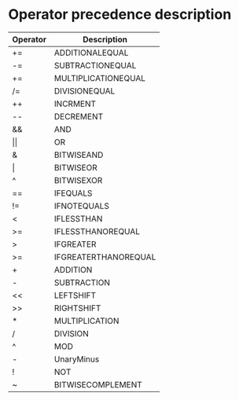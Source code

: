# Operator precedence description
| Operator | Description          |
|----------|----------------------|
| +=       | ADDITIONALEQUAL      |
| -=       | SUBTRACTIONEQUAL     |
| +=       | MULTIPLICATIONEQUAL  |
| /=       | DIVISIONEQUAL        |
| ++       | INCRMENT             |
| --       | DECREMENT            |
| &&       | AND                  |
| \|\|     | OR                   |
| &        | BITWISEAND           |
| \|       | BITWISEOR            |
| ^        | BITWISEXOR           |
| ==       | IFEQUALS             |
| !=       | IFNOTEQUALS          |
| <        | IFLESSTHAN           |
| >=       | IFLESSTHANOREQUAL    |
| >        | IFGREATER            |
| >=       | IFGREATERTHANOREQUAL |
| +        | ADDITION             |
| -        | SUBTRACTION          |
| <<       | LEFTSHIFT            |
| >>       | RIGHTSHIFT           |
| *        | MULTIPLICATION       |
| /        | DIVISION             |
| ^        | MOD                  |
| -        | UnaryMinus           |
| !        | NOT                  |
| ~        | BITWISECOMPLEMENT    |
